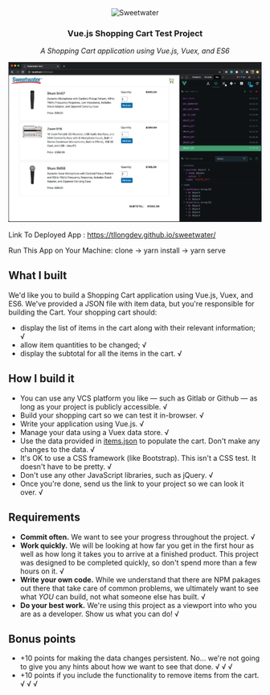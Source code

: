<div align="center"><img src="https://media.sweetwater.com/api/i/f-webp__w-190__q-90__ha-f4546d53fe7e2931__hmac-a688b52eda3ea82987d2f7ba7fdad6cc81f97f4f/header/logo/sweetwater-logo.png.auto.webp" alt="Sweetwater" />
<h3>Vue.js Shopping Cart Test Project</h3>
</div>
<p align="center"><i>A Shopping Cart application using Vue.js, Vuex, and ES6</i></p>

<a href="https://tllongdev.github.io/sweetwater/"><img src="https://github.com/tllongdev/sweetwater-test/blob/master/public/ScreenShotSweetwaterCodeTestTimothyLeeLong.png" alt="" /></a>

Link To Deployed App : https://tllongdev.github.io/sweetwater/

Run This App on Your Machine: clone -> yarn install -> yarn serve 

## What I built

We'd like you to build a Shopping Cart application using Vue.js, Vuex, and ES6. We've provided a JSON file with item data, but you're responsible for building the Cart. Your shopping cart should:

- display the list of items in the cart along with their relevant information; √
- allow item quantities to be changed; √
- display the subtotal for all the items in the cart. √

## How I build it

- You can use any VCS platform you like — such as Gitlab or Github — as long as your project is publicly accessible. √
- Build your shopping cart so we can test it in-browser. √
- Write your application using Vue.js. √
- Manage your data using a Vuex data store. √
- Use the data provided in [items.json](items.json) to populate the cart. Don't make any changes to the data. √
- It's OK to use a CSS framework (like Bootstrap). This isn't a CSS test. It doesn't have to be pretty. √
- Don't use any other JavaScript libraries, such as jQuery. √
- Once you're done, send us the link to your project so we can look it over. √

## Requirements

- **Commit often.** We want to see your progress throughout the project. √
- **Work quickly.** We will be looking at how far you get in the first hour as well as how long it takes you to arrive at a finished product. This project was designed to be completed quickly, so don't spend more than a few hours on it. √
- **Write your own code.** While we understand that there are NPM pakages out there that take care of common problems, we ultimately want to see what _YOU_ can build, not what someone else has built. √
- **Do your best work.** We're using this project as a viewport into who you are as a developer. Show us what you can do! √

## Bonus points

- +10 points for making the data changes persistent. No... we're not going to give you any hints about how we want to see that done. √ √ √
- +10 points if you include the functionality to remove items from the cart. √ √ √
